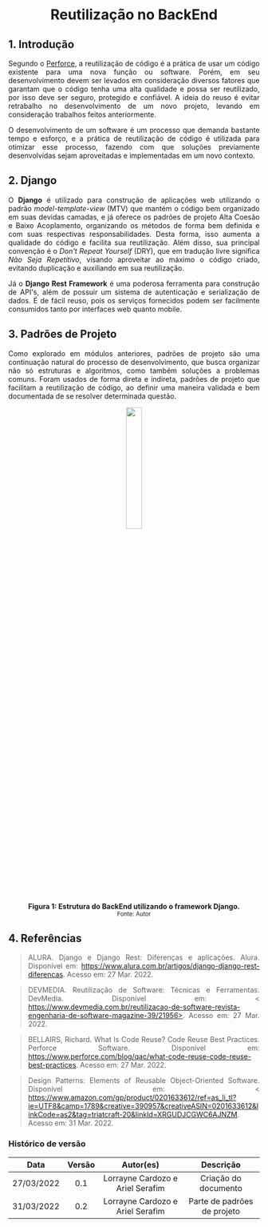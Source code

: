 # <center> Reutilização no BackEnd

<div align="justify">

## 1. Introdução
Segundo o [Perforce](https://www.perforce.com/blog/qac/what-code-reuse-code-reuse-best-practices), a reutilização de código é a prática de usar um código existente para uma nova função ou software. Porém, em seu desenvolvimento devem ser levados em consideração diversos fatores que garantam que o código tenha uma alta qualidade e possa ser reutilizado, por isso deve ser seguro, protegido e confiável. A ideia do reuso é evitar retrabalho no desenvolvimento de um novo projeto, levando em consideração trabalhos feitos anteriormente.

O desenvolvimento de um software é um processo que demanda bastante tempo e esforço, e a prática de reutilização de código é utilizada para otimizar esse processo, fazendo com que soluções previamente desenvolvidas sejam aproveitadas e implementadas em um novo contexto.

## 2. Django

O **Django** é utilizado para construção de aplicações web utilizando o padrão *model-template-view* (MTV) que mantém o código bem organizado em suas devidas camadas, e já oferece os padrões de projeto Alta Coesão e Baixo Acoplamento, organizando os métodos de forma bem definida e com suas respectivas responsabilidades. Desta forma, isso aumenta a qualidade do código e facilita sua reutilização. Além disso, sua principal convenção é o *Don't Repeat Yourself* (DRY), que em tradução livre significa *Não Seja Repetitivo*, visando aproveitar ao máximo o código criado, evitando duplicação e auxiliando em sua reutilização.

Já o **Django Rest Framework** é uma poderosa ferramenta para construção de API's, além de possuir um sistema de autenticação e serialização de dados. É de fácil reuso, pois os serviços fornecidos podem ser facilmente consumidos tanto por interfaces web quanto mobile.

## 3. Padrões de Projeto
Como explorado em módulos anteriores, padrões de projeto são uma continuação natural do     processo de desenvolvimento, que busca organizar não só estruturas e algoritmos, como também soluções a problemas comuns.
Foram usados de forma direta e indireta, padrões de projeto que facilitam a reutilização de código, ao definir uma maneira validada e bem documentada de se resolver determinada questão.

<p align='center'>
    <img src='assets/images/reutilizacao/backend/django.png' width=25% height=auto>
    <figcaption align='center'>
        <b>Figura 1: Estrutura do BackEnd utilizando o framework Django.</b>
        <br>
        <small>Fonte: Autor</small>
    </figcaption>
</p>

## 4. Referências

> ALURA. Django e Django Rest: Diferenças e aplicações. Alura. Disponível em: <https://www.alura.com.br/artigos/django-django-rest-diferencas>. Acesso em: 27 Mar. 2022.

> DEVMEDIA. Reutilização de Software: Técnicas e Ferramentas. DevMedia. Disponível em: <
https://www.devmedia.com.br/reutilizacao-de-software-revista-engenharia-de-software-magazine-39/21956>. Acesso em: 27 Mar. 2022.

> BELLAIRS, Richard. What Is Code Reuse? Code Reuse Best Practices. Perforce Software. Disponível em: <https://www.perforce.com/blog/qac/what-code-reuse-code-reuse-best-practices>. Acesso em: 27 Mar. 2022.

> Design Patterns: Elements of Reusable Object-Oriented Software. Disponível em: <
https://www.amazon.com/gp/product/0201633612/ref=as_li_tl?ie=UTF8&camp=1789&creative=390957&creativeASIN=0201633612&linkCode=as2&tag=triatcraft-20&linkId=XRGUDJCGWC6AJNZM. Acesso em: 31 Mar. 2022.

</div>

### Histórico de versão

|    Data    | Versão |           Autor(es)              |      Descrição       |
| :--------: | :----: | :------------------------------: | :------------------: |
| 27/03/2022 |  0.1   | Lorrayne Cardozo e Ariel Serafim | Criação do documento |
| 31/03/2022 |  0.2   | Lorrayne Cardozo e Ariel Serafim | Parte de padrões de projeto |